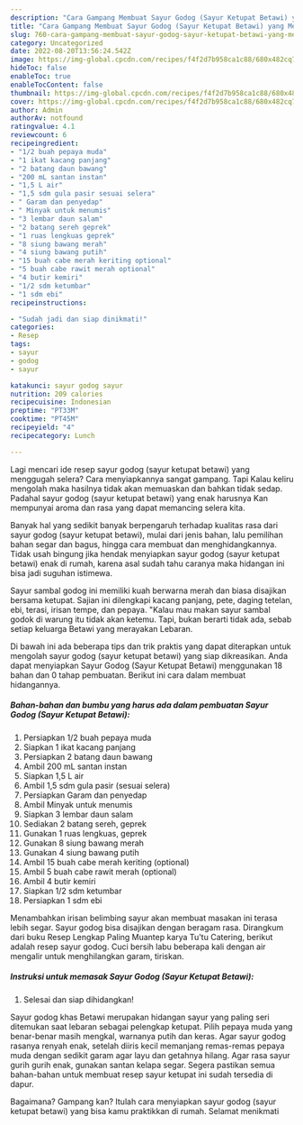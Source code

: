 ```yaml
---
description: "Cara Gampang Membuat Sayur Godog (Sayur Ketupat Betawi) yang Menggugah Selera, Buat Buka Puasa}"
title: "Cara Gampang Membuat Sayur Godog (Sayur Ketupat Betawi) yang Menggugah Selera, Buat Buka Puasa}"
slug: 760-cara-gampang-membuat-sayur-godog-sayur-ketupat-betawi-yang-menggugah-selera-buat-buka-puasa
category: Uncategorized
date: 2022-08-20T13:56:24.542Z
image: https://img-global.cpcdn.com/recipes/f4f2d7b958ca1c88/680x482cq70/sayur-godog-sayur-ketupat-betawi-foto-resep-utama.jpg
hideToc: false
enableToc: true
enableTocContent: false
thumbnail: https://img-global.cpcdn.com/recipes/f4f2d7b958ca1c88/680x482cq70/sayur-godog-sayur-ketupat-betawi-foto-resep-utama.jpg
cover: https://img-global.cpcdn.com/recipes/f4f2d7b958ca1c88/680x482cq70/sayur-godog-sayur-ketupat-betawi-foto-resep-utama.jpg
author: Admin
authorAv: notfound
ratingvalue: 4.1
reviewcount: 6
recipeingredient:
- "1/2 buah pepaya muda"
- "1 ikat kacang panjang"
- "2 batang daun bawang"
- "200 mL santan instan"
- "1,5 L air"
- "1,5 sdm gula pasir sesuai selera"
- " Garam dan penyedap"
- " Minyak untuk menumis"
- "3 lembar daun salam"
- "2 batang sereh geprek"
- "1 ruas lengkuas geprek"
- "8 siung bawang merah"
- "4 siung bawang putih"
- "15 buah cabe merah keriting optional"
- "5 buah cabe rawit merah optional"
- "4 butir kemiri"
- "1/2 sdm ketumbar"
- "1 sdm ebi"
recipeinstructions:

- "Sudah jadi dan siap dinikmati!"
categories:
- Resep
tags:
- sayur
- godog
- sayur

katakunci: sayur godog sayur 
nutrition: 209 calories
recipecuisine: Indonesian
preptime: "PT33M"
cooktime: "PT45M"
recipeyield: "4"
recipecategory: Lunch

---
```



Lagi mencari ide resep sayur godog (sayur ketupat betawi) yang menggugah selera? Cara menyiapkannya sangat gampang. Tapi Kalau keliru mengolah maka hasilnya tidak akan memuaskan dan bahkan tidak sedap. Padahal sayur godog (sayur ketupat betawi) yang enak harusnya Kan mempunyai aroma dan rasa yang dapat memancing selera kita.


Banyak hal yang sedikit banyak berpengaruh terhadap kualitas rasa dari sayur godog (sayur ketupat betawi), mulai dari jenis bahan, lalu pemilihan bahan segar dan bagus, hingga cara membuat dan menghidangkannya. Tidak usah bingung jika hendak menyiapkan sayur godog (sayur ketupat betawi) enak di rumah, karena asal sudah tahu caranya maka hidangan ini bisa jadi suguhan istimewa.

Sayur sambal godog ini memiliki kuah berwarna merah dan biasa disajikan bersama ketupat. Sajian ini dilengkapi kacang panjang, pete, daging tetelan, ebi, terasi, irisan tempe, dan pepaya. &#34;Kalau mau makan sayur sambal godok di warung itu tidak akan ketemu. Tapi, bukan berarti tidak ada, sebab setiap keluarga Betawi yang merayakan Lebaran.


Di bawah ini ada beberapa tips dan trik praktis yang dapat diterapkan untuk mengolah sayur godog (sayur ketupat betawi) yang siap dikreasikan. Anda dapat menyiapkan Sayur Godog (Sayur Ketupat Betawi) menggunakan 18 bahan dan 0 tahap pembuatan. Berikut ini cara dalam membuat hidangannya.

<!--inarticleads1-->

##### Bahan-bahan dan bumbu yang harus ada dalam pembuatan Sayur Godog (Sayur Ketupat Betawi):

1. Persiapkan 1/2 buah pepaya muda
1. Siapkan 1 ikat kacang panjang
1. Persiapkan 2 batang daun bawang
1. Ambil 200 mL santan instan
1. Siapkan 1,5 L air
1. Ambil 1,5 sdm gula pasir (sesuai selera)
1. Persiapkan  Garam dan penyedap
1. Ambil  Minyak untuk menumis
1. Siapkan 3 lembar daun salam
1. Sediakan 2 batang sereh, geprek
1. Gunakan 1 ruas lengkuas, geprek
1. Gunakan 8 siung bawang merah
1. Gunakan 4 siung bawang putih
1. Ambil 15 buah cabe merah keriting (optional)
1. Ambil 5 buah cabe rawit merah (optional)
1. Ambil 4 butir kemiri
1. Siapkan 1/2 sdm ketumbar
1. Persiapkan 1 sdm ebi


Menambahkan irisan belimbing sayur akan membuat masakan ini terasa lebih segar. Sayur godog bisa disajikan dengan beragam rasa. Dirangkum dari buku Resep Lengkap Paling Muantep karya Tu&#39;tu Catering, berikut adalah resep sayur godog. Cuci bersih labu beberapa kali dengan air mengalir untuk menghilangkan garam, tiriskan. 

<!--inarticleads2-->

##### Instruksi untuk memasak Sayur Godog (Sayur Ketupat Betawi):


1. Selesai dan siap dihidangkan!

Sayur godog khas Betawi merupakan hidangan sayur yang paling seri ditemukan saat lebaran sebagai pelengkap ketupat. Pilih pepaya muda yang benar-benar masih mengkal, warnanya putih dan keras. Agar sayur godog rasanya renyah enak, setelah diiris kecil memanjang remas-remas pepaya muda dengan sedikit garam agar layu dan getahnya hilang. Agar rasa sayur gurih gurih enak, gunakan santan kelapa segar. Segera pastikan semua bahan-bahan untuk membuat resep sayur ketupat ini sudah tersedia di dapur. 

Bagaimana? Gampang kan? Itulah cara menyiapkan sayur godog (sayur ketupat betawi) yang bisa kamu praktikkan di rumah. Selamat menikmati
